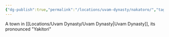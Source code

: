 ```yaml
---
{"dg-publish":true,"permalink":"/locations/uvam-dynasty/nakatoro/","tags":["Undiscovered"],"updated":"2025-06-10T19:04:11.973+01:00"}
---
```


A town in [[Locations/Uvam Dynasty/Uvam Dynasty\|Uvam Dynasty]], its pronounced "Yakitori"